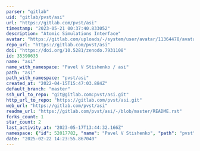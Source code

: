 ```yaml
---
parser: "gitlab"
uid: "gitlab/pvst/asi"
url: "https://gitlab.com/pvst/asi"
timestamp: "2023-05-21 00:37:40.833052"
description: "Atomic Simulations Interface"
avatar: "https://gitlab.com/uploads/-/system/user/avatar/11364478/avatar.png"
repo_url: "https://gitlab.com/pvst/asi"
doi: "https://doi.org/10.5281/zenodo.7931108"
id: 35390635
name: "asi"
name_with_namespace: "Pavel V Stishenko / asi"
path: "asi"
path_with_namespace: "pvst/asi"
created_at: "2022-04-15T15:47:03.884Z"
default_branch: "master"
ssh_url_to_repo: "git@gitlab.com:pvst/asi.git"
http_url_to_repo: "https://gitlab.com/pvst/asi.git"
web_url: "https://gitlab.com/pvst/asi"
readme_url: "https://gitlab.com/pvst/asi/-/blob/master/README.rst"
forks_count: 1
star_count: 2
last_activity_at: "2023-05-17T13:44:32.166Z"
namespace: {"id": 52017782, "name": "Pavel V Stishenko", "path": "pvst", "kind": "user", "full_path": "pvst", "parent_id": null, "avatar_url": "/uploads/-/system/user/avatar/11364478/avatar.png", "web_url": "https://gitlab.com/pvst"}
date: "2025-02-22 14:23:55.867040"
---
```

